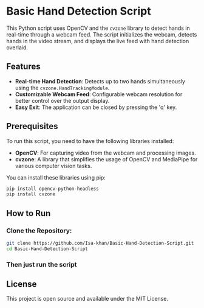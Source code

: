 # Basic Hand Detection Script

This Python script uses OpenCV and the `cvzone` library to detect hands in real-time through a webcam feed. The script initializes the webcam, detects hands in the video stream, and displays the live feed with hand detection overlaid.

## Features

- **Real-time Hand Detection**: Detects up to two hands simultaneously using the `cvzone.HandTrackingModule`.
- **Customizable Webcam Feed**: Configurable webcam resolution for better control over the output display.
- **Easy Exit**: The application can be closed by pressing the 'q' key.

## Prerequisites

To run this script, you need to have the following libraries installed:

- **OpenCV**: For capturing video from the webcam and processing images.
- **cvzone**: A library that simplifies the usage of OpenCV and MediaPipe for various computer vision tasks.

You can install these libraries using pip:

```bash
pip install opencv-python-headless
pip install cvzone
```

## How to Run

### Clone the Repository:

```bash
git clone https://github.com/Isa-khan/Basic-Hand-Detection-Script.git
cd Basic-Hand-Detection-Script
```
### Then just run the script

## License
This project is open source and available under the MIT License.
